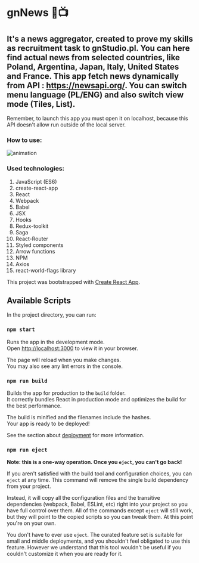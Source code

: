 # gnNews 📰📺

## It's a news aggregator, created to prove my skills as recruitment task to gnStudio.pl. You can here find actual news from selected countries, like Poland, Argentina, Japan, Italy, United States and France. This app fetch news dynamically from API : https://newsapi.org/. You can switch menu language (PL/ENG) and also switch view mode (Tiles, List).

Remember, to launch this app you must open it on localhost, because this API doesn't allow run outside of the local server.

### How to use: 

![animation](https://github.com/KonradBauer/gnNewsAggregator/blob/main/public/gnNews.gif?raw=true)

### Used technologies:
<ol>
<li>JavaScript (ES6)</li>
<li>create-react-app</li>
<li>React</li>
<li>Webpack</li>
<li>Babel</li>
<li>JSX</li>
<li>Hooks</li>
<li>Redux-toolkit</li>
<li>Saga</li>
<li>React-Router</li>
<li>Styled components</li>
<li>Arrow functions</li>
<li>NPM</li>
<li>Axios</li>
<li>react-world-flags library</li>
</ol>

This project was bootstrapped with [Create React App](https://github.com/facebook/create-react-app).

## Available Scripts

In the project directory, you can run:

### `npm start`

Runs the app in the development mode.\
Open [http://localhost:3000](http://localhost:3000) to view it in your browser.

The page will reload when you make changes.\
You may also see any lint errors in the console.

### `npm run build`

Builds the app for production to the `build` folder.\
It correctly bundles React in production mode and optimizes the build for the best performance.

The build is minified and the filenames include the hashes.\
Your app is ready to be deployed!

See the section about [deployment](https://facebook.github.io/create-react-app/docs/deployment) for more information.

### `npm run eject`

**Note: this is a one-way operation. Once you `eject`, you can't go back!**

If you aren't satisfied with the build tool and configuration choices, you can `eject` at any time. This command will remove the single build dependency from your project.

Instead, it will copy all the configuration files and the transitive dependencies (webpack, Babel, ESLint, etc) right into your project so you have full control over them. All of the commands except `eject` will still work, but they will point to the copied scripts so you can tweak them. At this point you're on your own.

You don't have to ever use `eject`. The curated feature set is suitable for small and middle deployments, and you shouldn't feel obligated to use this feature. However we understand that this tool wouldn't be useful if you couldn't customize it when you are ready for it.
